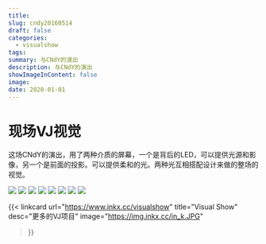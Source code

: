 ```yaml
---
title:
slug: cndy20160514
draft: false
categories:
  - visualshow
tags:
summary: 与CNdY的演出
description: 与CNdY的演出
showImageInContent: false
image:
date: 2020-01-01
---
```


# 现场VJ视觉

这场CNdY的演出，用了两种介质的屏幕，一个是背后的LED，可以提供光源和影像，另一个是前面的投影。可以提供柔和的光。两种光互相搭配设计来做的整场的视觉。


![](https://img.inkx.cc/CNdY20160514-29.jpg)
![](https://img.inkx.cc/CNdY20160514-28.jpg)
![](https://img.inkx.cc/CNdY20160514-27.jpg)
![](https://img.inkx.cc/CNdY20160514-26.jpg)
![](https://img.inkx.cc/CNdY20160514-21.jpg)
![](https://img.inkx.cc/CNdY20160514-14.jpg)
![](https://img.inkx.cc/CNdY20160514-13.jpg)
![](https://img.inkx.cc/CNdY20160514-12.jpg)










{{< linkcard 
  url="https://www.inkx.cc/visualshow" 
  title="Visual Show" 
  desc="更多的VJ项目" 
  image="https://img.inkx.cc/in_k.JPG" 
>}}



